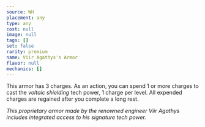 ```yaml
---
source: WH
placement: any
type: any
cost: null
image: null
tags: []
set: false
rarity: premium
name: Viir Agathys's Armor
flavor: null
mechanics: []
---
```

This armor has 3 charges. As an action, you can spend 1 or more charges to cast the *voltaic shielding* tech power, 1 charge per level. All expended charges are regained after you complete a long rest.

_This proprietary armor made by the renowned engineer Viir Agathys includes integrated access to his signature tech power._